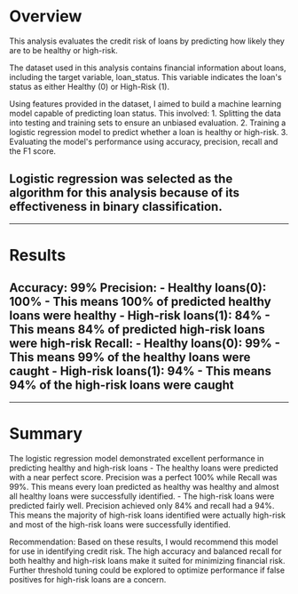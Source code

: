 Overview
========================
This analysis evaluates the credit risk of loans by predicting how likely they are to be healthy or high-risk.

The dataset used in this analysis contains financial information about loans, including the target variable, loan_status. This variable indicates the loan's status as either Healthy (0) or High-Risk (1).

Using features provided in the dataset, I aimed to build a machine learning model capable of predicting loan status. This involved:
    1. Splitting the data into testing and training sets to ensure an unbiased evaluation.
    2. Training a logistic regression model to predict whether a loan is healthy or high-risk.
    3. Evaluating the model's performance using accuracy, precision, recall and the F1 score.

Logistic regression was selected as the algorithm for this analysis because of its effectiveness in binary classification.
----------------------------------------------------------------------------------------------
----------------------------------------------------------------------------------------------
Results
=======
Accuracy: 99%
Precision:
    - Healthy loans(0): 100%
        - This means 100% of predicted healthy loans were healthy
    - High-risk loans(1): 84%
        - This means 84% of predicted high-risk loans were high-risk
Recall:
    - Healthy loans(0): 99%
        - This means 99% of the healthy loans were caught
    - High-risk loans(1): 94%
        - This means 94% of the high-risk loans were caught
----------------------------------------------------------------------------------------------
----------------------------------------------------------------------------------------------
Summary
=======
The logistic regression model demonstrated excellent performance in predicting healthy and high-risk loans
    - The healthy loans were predicted with a near perfect score. Precision was a perfect 100% while Recall was 99%. This means every loan predicted as healthy was healthy and almost all healthy loans were successfully identified.
    - The high-risk loans were predicted fairly well. Precision achieved only 84% and recall had a 94%. This means the majority of high-risk loans identified were actually high-risk and most of the high-risk loans were successfully identified.

Recommendation:
    Based on these results, I would recommend this model for use in identifying credit risk. The high accuracy and balanced recall for both healthy and high-risk loans make it suited for minimizing financial risk. Further threshold tuning could be explored to optimize performance if false positives for high-risk loans are a concern.